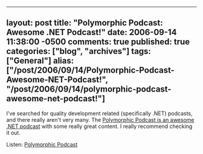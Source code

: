   ---
  layout: post
  title: "Polymorphic Podcast: Awesome .NET Podcast!"
  date: 2006-09-14 11:38:00 -0500
  comments: true
  published: true
  categories: ["blog", "archives"]
  tags: ["General"]
  alias: ["/post/2006/09/14/Polymorphic-Podcast-Awesome-NET-Podcast!", "/post/2006/09/14/polymorphic-podcast-awesome-net-podcast!"]
  ---
<!-- more -->
<P>I've searched for quality development related (specifically .NET) podcasts, and there really aren't very many. The <A href="http://polymorphicpodcast.com/">Polymorphic Podcast is an awesome .NET podcast</A> with some really great content. I really recommend checking it out.</P>
<P>Listen: <A href="http://polymorphicpodcast.com/">Polymorphic Podcast</A></P>
